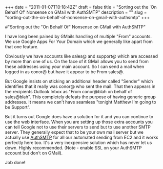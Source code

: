 +++
date = "2011-01-07T10:18:42Z"
draft = false
title = "Sorting out the 'On Behalf Of' Nonsense on GMail with AuthSMTP"
description = ""
slug = "sorting-out-the-on-behalf-of-nonsense-on-gmail-with-authsmtp"
+++

#"Sorting out the \"On Behalf Of\" Nonsense on GMail with AuthSMTP"


 I have long been pained by GMails handling of multiple &quot;From&quot; accounts. We use Google Apps For Your Domain which we generally like apart from that one feature.<p /><div>Obviously we have accounts like sales@ and support@ which are accessed by more than one of us. On the face of it GMail allows you to send from these addresses using your main account. So I can send a mail when logged in as conor@ but have it appear to be From sales@.</div> <p /><div>But Google insists on sticking an additional header called &quot;Sender&quot; which identifies that it really was conor@ who sent the mail. That then appears in the recipients Outlook Inbox as &quot;From conor@blah on behalf of sales@blah&quot;. This completely defeats the purpose of having generic group addresses. It means we can&#39;t have seamless &quot;tonight Matthew I&#39;m going to be Support&quot;.</div> <p /><div>But it turns out Google does have a solution for it and you can continue to use the web interface. When you are setting up those extra accounts you can tell Google not to use their servers to send but to use another SMTP server. They generally expect that to be your own mail server but we actually use <a href="http://www.authsmtp.com/">AuthSMTP</a> for all our automated sending from EC2 and it works perfectly here too. It&#39;s a very inexpensive solution which has never let us down. Highly recommended. (Note - enable SSL on your AuthSMTP account but don&#39;t on GMail).</div> <p /><div>Job done!</div>
 